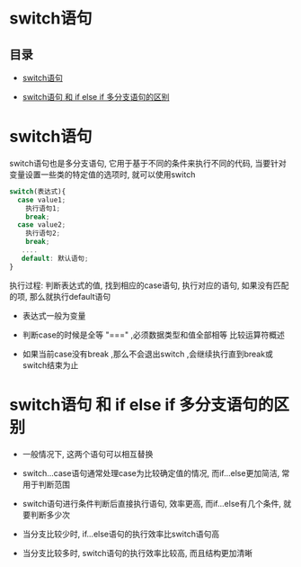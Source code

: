 # switch语句

## 目录

*   [switch语句](#switch语句-1)

*   [switch语句 和 if else if 多分支语句的区别](#switch语句-和-if-else-if-多分支语句的区别)

# switch语句

switch语句也是多分支语句, 它用于基于不同的条件来执行不同的代码, 当要针对变量设置一些类的特定值的选项时, 就可以使用switch

```javascript
switch(表达式){
  case value1;
    执行语句1;
    break;
  case value2;
    执行语句2;
    break;
   ....
   default: 默认语句; 
}
```

执行过程: 判断表达式的值, 找到相应的case语句, 执行对应的语句, 如果没有匹配的项, 那么就执行default语句

*   表达式一般为变量

*   判断case的时候是全等 "===" ,必须数据类型和值全部相等 比较运算符概述

*   如果当前case没有break ,那么不会退出switch ,会继续执行直到break或switch结束为止

# switch语句 和 if else if 多分支语句的区别

*   一般情况下, 这两个语句可以相互替换

*   switch...case语句通常处理case为比较确定值的情况, 而if...else更加简洁, 常用于判断范围

*   switch语句进行条件判断后直接执行语句, 效率更高, 而if...else有几个条件, 就要判断多少次

*   当分支比较少时, if...else语句的执行效率比switch语句高

*   当分支比较多时, switch语句的执行效率比较高, 而且结构更加清晰
